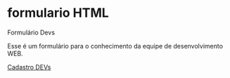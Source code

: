# formulario HTML
 Formulário Devs

 Esse é um formulário para o conhecimento da equipe de desenvolvimento WEB.

 <a href="https://juarezsilva.github.io/formulario-html/">Cadastro DEVs</a>
